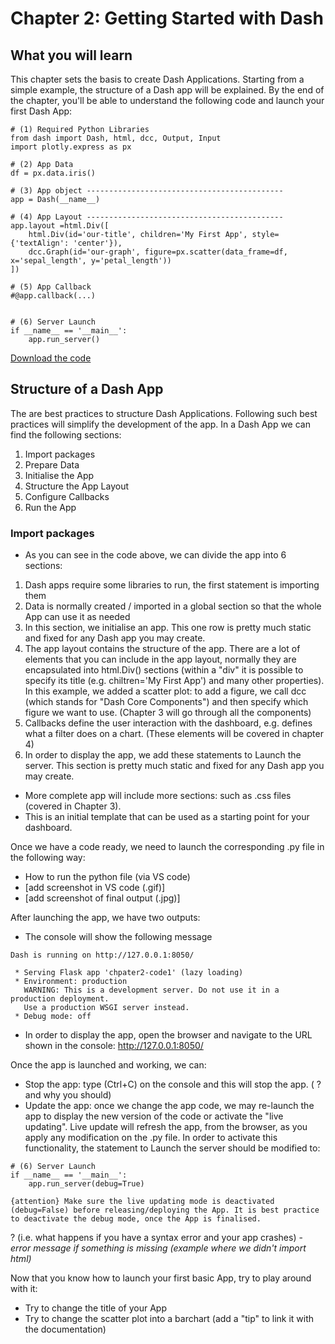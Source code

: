 # Chapter 2: Getting Started with Dash

## What you will learn
This chapter sets the basis to create Dash Applications. Starting from a simple example, the structure of a Dash app will be explained.
By the end of the chapter, you'll be able to understand the following code and launch your first Dash App:

```
# (1) Required Python Libraries
from dash import Dash, html, dcc, Output, Input
import plotly.express as px

# (2) App Data
df = px.data.iris()

# (3) App object --------------------------------------------
app = Dash(__name__)

# (4) App Layout --------------------------------------------
app.layout =html.Div([
    html.Div(id='our-title', children='My First App', style={'textAlign': 'center'}),
    dcc.Graph(id='our-graph', figure=px.scatter(data_frame=df, x='sepal_length', y='petal_length'))
])

# (5) App Callback
#@app.callback(...)


# (6) Server Launch
if __name__ == '__main__':
    app.run_server()
```

[Download the code](www.com)

## Structure of a Dash App
The are best practices to structure Dash Applications. Following such best practices will simplify the development of the app. 
In a Dash App we can find the following sections:
1) Import packages
2) Prepare Data
3) Initialise the App
4) Structure the App Layout
5) Configure Callbacks
6) Run the App

### Import packages







  - As you can see in the code above, we can divide the app into 6 sections:
1) Dash apps require some libraries to run, the first statement is importing them
2) Data is normally created / imported in a global section so that the whole App can use it as needed
3) In this section, we initialise an app. This one row is pretty much static and fixed for any Dash app you may create.
4) The app layout contains the structure of the app. There are a lot of elements that you can include in the app layout, normally they are encapsulated into html.Div() sections (within a "div" it is possible to specify its title (e.g. chiltren='My First App') and many other properties). In this example, we added a scatter plot: to add a figure, we call dcc (which stands for "Dash Core Components") and then specify which figure we want to use. (Chapter 3 will go through all the components)
5) Callbacks define the user interaction with the dashboard, e.g. defines what a filter does on a chart. (These elements will be covered in chapter 4)
6) In order to display the app, we add these statements to Launch the server. This section is pretty much static and fixed for any Dash app you may create.
  - More complete app will include more sections: such as .css files (covered in Chapter 3).
  - This is an initial template that can be used as a starting point for your dashboard. 


Once we have a code ready, we need to launch the corresponding .py file in the following way:
- How to run the python file (via VS code)
- [add screenshot in VS code (.gif)]
- [add screenshot of final output (.jpg)]

After launching the app, we have two outputs:
- The console will show the following message
```
Dash is running on http://127.0.0.1:8050/

 * Serving Flask app 'chpater2-code1' (lazy loading)
 * Environment: production
   WARNING: This is a development server. Do not use it in a production deployment.
   Use a production WSGI server instead.
 * Debug mode: off
```
- In order to display the app, open the browser and navigate to the URL shown in the console: http://127.0.0.1:8050/

Once the app is launched and working, we can:
  - Stop the app: type (Ctrl+C) on the console and this will stop the app. ( ? and why you should)
  - Update the app: once we change the app code, we may re-launch the app to display the new version of the code or activate the "live updating". Live update will refresh the app, from the browser, as you apply any modification on the .py file. In order to activate this functionality, the statement to Launch the server should be modified to:
```
# (6) Server Launch
if __name__ == '__main__':
    app.run_server(debug=True)
```
```{attention} Make sure the live updating mode is deactivated (debug=False) before releasing/deploying the App. It is best practice to deactivate the debug mode, once the App is finalised. ```

? (i.e. what happens if you have a syntax error and your app crashes)  - _error message if something is missing (example where we didn't import html)_


Now that you know how to launch your first basic App, try to play around with it:
- Try to change the title of your App
- Try to change the scatter plot into a barchart (add a "tip" to link it with the documentation)
